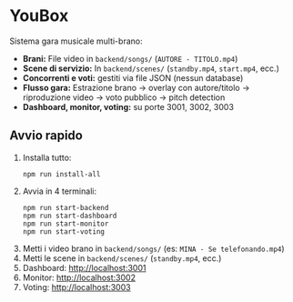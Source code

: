 # YouBox

Sistema gara musicale multi-brano:
- **Brani:** File video in `backend/songs/` (`AUTORE - TITOLO.mp4`)
- **Scene di servizio:** In `backend/scenes/` (`standby.mp4`, `start.mp4`, ecc.)
- **Concorrenti e voti:** gestiti via file JSON (nessun database)
- **Flusso gara:** Estrazione brano → overlay con autore/titolo → riproduzione video → voto pubblico → pitch detection
- **Dashboard, monitor, voting:** su porte 3001, 3002, 3003

## Avvio rapido

1. Installa tutto:
   ```
   npm run install-all
   ```
2. Avvia in 4 terminali:
   ```
   npm run start-backend
   npm run start-dashboard
   npm run start-monitor
   npm run start-voting
   ```
3. Metti i video brano in `backend/songs/` (es: `MINA - Se telefonando.mp4`)
4. Metti le scene in `backend/scenes/` (`standby.mp4`, ecc.)
5. Dashboard: [http://localhost:3001](http://localhost:3001)
6. Monitor: [http://localhost:3002](http://localhost:3002)
7. Voting:  [http://localhost:3003](http://localhost:3003)